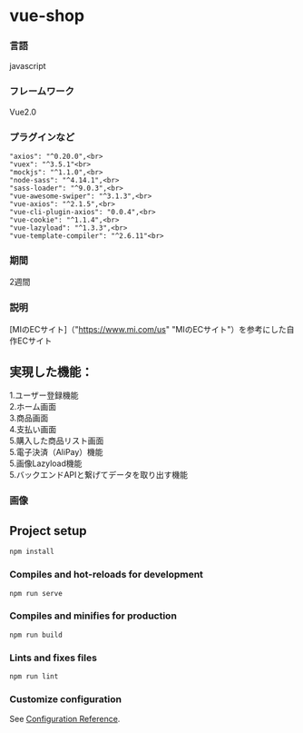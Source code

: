 # vue-shop


### 言語
javascript

### フレームワーク
Vue2.0

### プラグインなど
    "axios": "^0.20.0",<br>
    "vuex": "^3.5.1"<br>
    "mockjs": "^1.1.0",<br>
    "node-sass": "^4.14.1",<br>
    "sass-loader": "^9.0.3",<br>
    "vue-awesome-swiper": "^3.1.3",<br>
    "vue-axios": "^2.1.5",<br>
    "vue-cli-plugin-axios": "0.0.4",<br>
    "vue-cookie": "^1.1.4",<br>
    "vue-lazyload": "^1.3.3",<br>
    "vue-template-compiler": "^2.6.11"<br>

### 期間
2週間

### 説明
[MIのECサイト]（"https://www.mi.com/us" "MIのECサイト"）を参考にした自作ECサイト<br>

## 実現した機能：<br>
1.ユーザー登録機能<br>
2.ホーム画面<br>
3.商品画面<br>
4.支払い画面<br>
5.購入した商品リスト画面<br>
5.電子決済（AliPay）機能<br>
5.画像Lazyload機能<br>
5.バックエンドAPIと繋げてデータを取り出す機能<br>


### 画像





## Project setup
```
npm install
```

### Compiles and hot-reloads for development
```
npm run serve
```

### Compiles and minifies for production
```
npm run build
```

### Lints and fixes files
```
npm run lint
```

### Customize configuration
See [Configuration Reference](https://cli.vuejs.org/config/).
